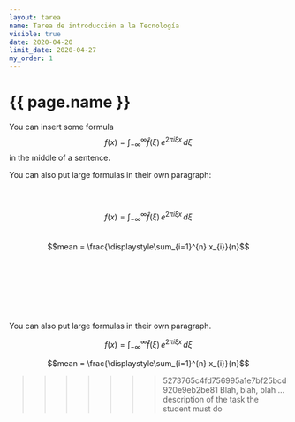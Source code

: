 ```yaml
---
layout: tarea
name: Tarea de introducción a la Tecnología
visible: true
date: 2020-04-20
limit_date: 2020-04-27
my_order: 1
---
```


# {{ page.name }}

You can insert some formula $$f(x) = \int_{-\infty}^\infty \hat f(\xi)\,e^{2 \pi i \xi x} \,d\xi$$ in the middle of a sentence.

You can also put large formulas in their own paragraph:

<br><br>
$$f(x) = \int_{-\infty}^\infty \hat f(\xi)\,e^{2 \pi i \xi x} \,d\xi$$
<br>
$$mean = \frac{\displaystyle\sum_{i=1}^{n} x_{i}}{n}$$

<br><br>
=======
You can also put large formulas in their own paragraph.

$$f(x) = \int_{-\infty}^\infty \hat f(\xi)\,e^{2 \pi i \xi x} \,d\xi$$

$$mean = \frac{\displaystyle\sum_{i=1}^{n} x_{i}}{n}$$

>>>>>>> 5273765c4fd756995a1e7bf25bcd920e9eb2be81
Blah, blah, blah ... description of the task the student must do